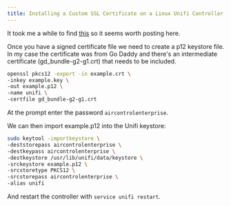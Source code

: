 ```yaml
---
title: Installing a Custom SSL Certificate on a Linux Unifi Controller
---
```


It took me a while to find [this](https://community.ubnt.com/t5/UniFi-Wireless/Your-own-SSL-key-and-cert/m-p/484943#M39260) so it seems worth posting here.

Once you have a signed certificate file we need to create a p12 keystore file. In my case the certificate was from Go Daddy and there's an intermediate certificate (gd_bundle-g2-g1.crt) that needs to be included.

```bash
openssl pkcs12 -export -in example.crt \
-inkey example.key \
-out example.p12 \
-name unifi \
-certfile gd_bundle-g2-g1.crt
```

At the prompt enter the password `aircontrolenterprise`.

We can then import example.p12 into the Unifi keystore:

```bash
sudo keytool -importkeystore \
-deststorepass aircontrolenterprise \
-destkeypass aircontrolenterprise \
-destkeystore /usr/lib/unifi/data/keystore \
-srckeystore example.p12 \
-srcstoretype PKCS12 \
-srcstorepass aircontrolenterprise \
-alias unifi
```

And restart the controller with `service unifi restart`.